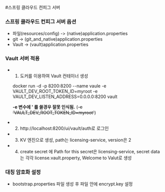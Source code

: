 #스프링 클라우드 컨피그 서버

### 스프링 클라우드 컨피그 서버 옵션


- 파일(resources/config) -> (native)application.properties
- git -> (git_and_native)application.properties
- Vault -> (vault)application.properties

### Vault 서버 적용


* 1. 도커를 이용하여 Vault 컨테이너 생성

	docker run -d -p 8200:8200 --name vaule -e VAULT_DEV_ROOT_TOKEN_ID=myroot -e VAULT_DEV_LISTEN_ADDRESS=0.0.0.0:8200 vault

	**-e 변수에 ' 를 쓸경우 잘못 인식됨.** (~~-e 'VAULT_DEV_ROOT_TOKEN_ID=myroot'~~)

* 2. http://localhost:8200/ui/vault/auth로 로그인

* 3. KV 엔진으로 생성, path는 licensing-service, version은 2

* 4. create secret 에 Path for this secret은 licensing-service, secret data는 각각 license.vault.property, Welcome to Valut로 생성

### 대칭 암호화 설정

* bootstrap.properties 파일 생성 후 파일 안에 encrypt.key 설정
	
